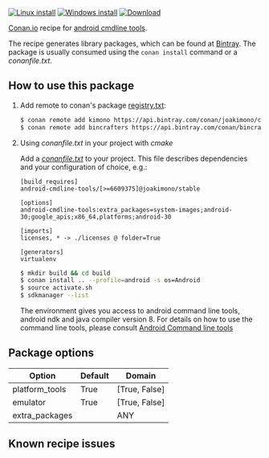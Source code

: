 [![Linux install](https://github.com/joakimono/conan-android-cmdline-tools/workflows/Linux%20install/badge.svg)](https://github.com/joakimono/conan-android-cmdline-tools/actions?query=workflow%3A"Linux+install")
[![Windows install](https://github.com/joakimono/conan-android-cmdline-tools/workflows/Windows%20install/badge.svg)](https://github.com/joakimono/conan-android-cmdline-tools/actions?query=workflow%3A"Windows+install")
[![Download](https://api.bintray.com/packages/joakimono/conan/android-cmdline-tools%3Ajoakimono/images/download.svg)](https://bintray.com/joakimono/conan/android-cmdline-tools%3Ajoakimono/_latestVersion)


[Conan.io](https://conan.io) recipe for [android cmdline tools](https://developer.android.com/studio/command-line/sdkmanager).

The recipe generates library packages, which can be found at [Bintray](https://bintray.com/joakimono/conan/android-cmdline-tools%3Ajoakimon).
The package is usually consumed using the `conan install` command or a *conanfile.txt*.

## How to use this package

1. Add remote to conan's package [registry.txt](http://docs.conan.io/en/latest/reference/config_files/registry.txt.html):

   ```bash
   $ conan remote add kimono https://api.bintray.com/conan/joakimono/conan
   $ conan remote add bincrafters https://api.bintray.com/conan/bincrafters/public-conan
   ```

2. Using *conanfile.txt* in your project with *cmake*

   Add a [*conanfile.txt*](http://docs.conan.io/en/latest/reference/conanfile_txt.html) to your project. This file describes dependencies and your configuration of choice, e.g.:

   ```
   [build_requires]
   android-cmdline-tools/[>=6609375]@joakimono/stable

   [options]
   android-cmdline-tools:extra_packages=system-images;android-30;google_apis;x86_64,platforms;android-30

   [imports]
   licenses, * -> ./licenses @ folder=True

   [generators]
   virtualenv
   ```

   ```bash
   $ mkdir build && cd build
   $ conan install .. --profile=android -s os=Android
   $ source activate.sh
   $ sdkmanager --list
   ```
   The environment gives you access to android command line tools, android ndk and java compiler version 8. For details on how to use the command line tools, please consult [Android Command line tools](https://developer.android.com/studio/command-line)

## Package options

Option | Default | Domain
---|---|---
platform_tools | True | [True, False]
emulator | True | [True, False]
extra_packages |  | ANY

## Known recipe issues
